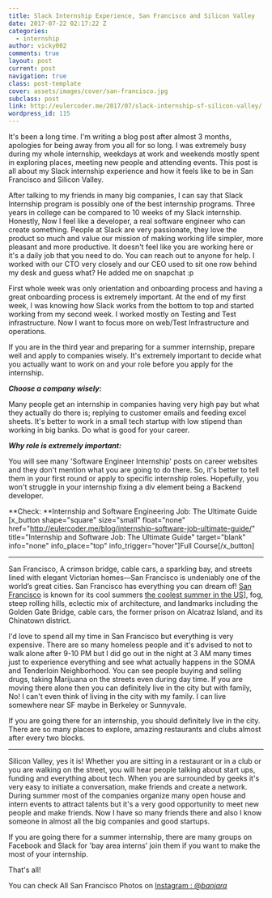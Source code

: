 ```yaml
---
title: Slack Internship Experience, San Francisco and Silicon Valley
date: 2017-07-22 02:17:22 Z
categories:
  - internship
author: vicky002
comments: true
layout: post
current: post
navigation: true
class: post-template
cover: assets/images/cover/san-francisco.jpg
subclass: post
link: http://eulercoder.me/2017/07/slack-internship-sf-silicon-valley/
wordpress_id: 115
---
```


It's been a long time. I'm writing a blog post after almost 3 months, apologies for being away from you all for so long. I was extremely busy during my whole internship, weekdays at work and weekends mostly spent in exploring places, meeting new people and attending events. This post is all about my Slack internship experience and how it feels like to be in San Francisco and Silicon Valley.

After talking to my friends in many big companies, I can say that Slack Internship program is possibly one of the best internship programs. Three years in college can be compared to 10 weeks of my Slack internship. Honestly, Now I feel like a developer, a real software engineer who can create something. People at Slack are very passionate, they love the product so much and value our mission of making working life simpler, more pleasant and more productive. It doesn't feel like you are working here or it's a daily job that you need to do. You can reach out to anyone for help. I worked with our CTO very closely and our CEO used to sit one row behind my desk and guess what? He added me on snapchat :p

First whole week was only orientation and onboarding process and having a great onboarding process is extremely important. At the end of my first week, I was knowing how Slack works from the bottom to top and started working from my second week. I worked mostly on Testing and Test infrastructure. Now I want to focus more on web/Test Infrastructure and operations.

If you are in the third year and preparing for a summer internship, prepare well and apply to companies wisely. It's extremely important to decide what you actually want to work on and your role before you apply for the internship.

<!-- more -->

**_Choose a company wisely:_**

Many people get an internship in companies having very high pay but what they actually do there is; replying to customer emails and feeding excel sheets. It's better to work in a small tech startup with low stipend than working in big banks. Do what is good for your career.

_**Why role is extremely important:**_

You will see many 'Software Engineer Internship' posts on career websites and they don't mention what you are going to do there. So, it's better to tell them in your first round or apply to specific internship roles. Hopefully, you won't struggle in your internship fixing a div element being a Backend developer.

**Check: **Internship and Software Engineering Job: The Ultimate Guide [x_button shape="square" size="small" float="none" href="http://eulercoder.me/blog/internship-software-job-ultimate-guide/" title="Internship and Software Job: The Ultimate Guide" target="blank" info="none" info_place="top" info_trigger="hover"]Full Course[/x_button]

---

San Francisco, A crimson bridge, cable cars, a sparkling bay, and streets lined with elegant Victorian homes—San Francisco is undeniably one of the world’s great cities. San Francisco has everything you can dream of! [San Francisco](https://www.flickr.com/search/?text=san%20francisco) is known for its cool summers [the coolest summer in the US](https://www.currentresults.com/Weather-Extremes/US/coldest-cities-summer.php)], fog, steep rolling hills, eclectic mix of architecture, and landmarks including the Golden Gate Bridge, cable cars, the former prison on Alcatraz Island, and its Chinatown district.

I'd love to spend all my time in San Francisco but everything is very expensive. There are so many homeless people and it's advised to not to walk alone after 9-10 PM but I did go out in the night at 3 AM many times just to experience everything and see what actually happens in the SOMA and Tenderloin Neighborhood. You can see people buying and selling drugs, taking Marijuana on the streets even during day time. If you are moving there alone then you can definitely live in the city but with family, No! I can't even think of living in the city with my family. I can live somewhere near SF maybe in Berkeley or Sunnyvale.

If you are going there for an internship, you should definitely live in the city. There are so many places to explore, amazing restaurants and clubs almost after every two blocks.

---

Silicon Valley, yes it is! Whether you are sitting in a restaurant or in a club or you are walking on the street, you will hear people talking about start ups, funding and everything about tech. When you are surrounded by geeks it's very easy to initiate a conversation, make friends and create a network. During summer most of the companies organize many open house and intern events to attract talents but it's a very good opportunity to meet new people and make friends. Now I have so many friends there and also I know someone in almost all the big companies and good startups.

If you are going there for a summer internship, there are many groups on Facebook and Slack for 'bay area interns' join them if you want to make the most of your internship.

That's all!

You can check All San Francisco Photos on [Instagram : @_banjara_](http://instagram.com/_banjara_)

